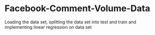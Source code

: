 # Facebook-Comment-Volume-Data
Loading the data set, splitting the data set into test and train and implementing linear regression on data set 
